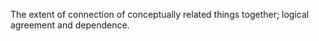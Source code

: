 The extent of connection of conceptually related things together; logical agreement and dependence.
